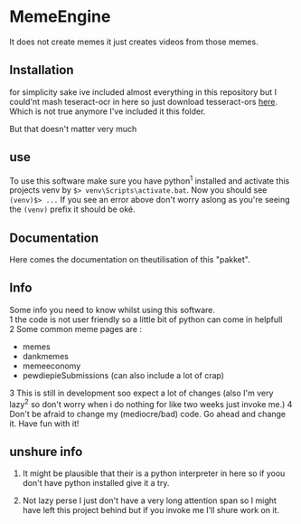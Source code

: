 # MemeEngine

It does not create memes it just creates videos from those memes.

## Installation

for simplicity sake ive included almost everything in this repository but I could'nt mash teseract-ocr in here so just download tesseract-ors [here](https://github.com/UB-Mannheim/tesseract/wiki).
Which is not true anymore I've included it this folder.

But that doesn't matter very much

## use

To use this software make sure you have python<sup>1</sup> installed and activate this projects venv by `$> venv\Scripts\activate.bat`.
Now you should see `(venv)$> ...`
If you see an error above don't worry aslong as you're seeing the `(venv)` prefix it should be oké.

## Documentation

Here comes the documentation on theutilisation of this "pakket".

## Info

Some info you need to know whilst using this software.  
1 the code is not user friendly so a little bit of python can come in helpfull  
2 Some common meme pages are :

- memes
- dankmemes
- memeeconomy
- pewdiepieSubmissions (can also include a lot of crap)

3 This is still in development soo expect a lot of changes (also I'm very lazy<sup>2</sup> so don't worry when i do nothing for like two weeks just invoke me.)
4 Don't be afraid to change my (mediocre/bad) code. Go ahead and change it. Have fun with it!

## unshure info

1. It might be plausible that their is a python interpreter in here so if yoou don't have python installed give it a try.

2) Not lazy perse I just don't have a very long attention span so I might have left this project behind but if you invoke me I'll shure work on it.

